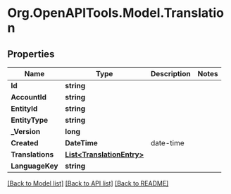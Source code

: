 
# Org.OpenAPITools.Model.Translation

## Properties

Name | Type | Description | Notes
------------ | ------------- | ------------- | -------------
**Id** | **string** |  | 
**AccountId** | **string** |  | 
**EntityId** | **string** |  | 
**EntityType** | **string** |  | 
**_Version** | **long** |  | 
**Created** | **DateTime** | date-time | 
**Translations** | [**List&lt;TranslationEntry&gt;**](TranslationEntry.md) |  | 
**LanguageKey** | **string** |  | 

[[Back to Model list]](../README.md#documentation-for-models)
[[Back to API list]](../README.md#documentation-for-api-endpoints)
[[Back to README]](../README.md)


